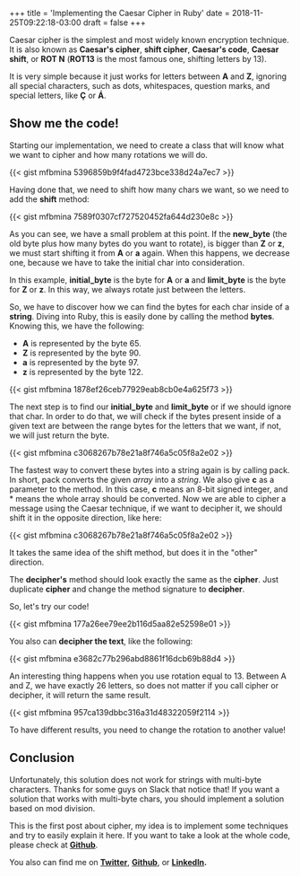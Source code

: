 +++
title = 'Implementing the Caesar Cipher in Ruby'
date = 2018-11-25T09:22:18-03:00
draft = false
+++

Caesar cipher is the simplest and most widely known encryption technique. It is also known as **Caesar's cipher**, **shift cipher**, **Caesar's code**, **Caesar shift**, or **ROT N** (**ROT13** is the most famous one, shifting letters by 13).

It is very simple because it just works for letters between **A** and **Z**, ignoring all special characters, such as dots, whitespaces, question marks, and special letters, like **Ç** or **Á**.

## Show me the code!
Starting our implementation, we need to create a class that will know what we want to cipher and how many rotations we will do.

{{< gist mfbmina 5396859b9f4fad4723bce338d24a7ec7 >}}

Having done that, we need to shift how many chars we want, so we need to add the **shift** method:

{{< gist mfbmina 7589f0307cf727520452fa644d230e8c >}}

As you can see, we have a small problem at this point. If the **new_byte** (the old byte plus how many bytes do you want to rotate), is bigger than **Z** or **z**, we must start shifting it from **A** or **a** again. When this happens, we decrease one, because we have to take the initial char into consideration.

In this example, **initial_byte** is the byte for **A** or **a** and **limit_byte** is the byte for **Z** or **z**. In this way, we always rotate just between the letters.

So, we have to discover how we can find the bytes for each char inside of a **string**. Diving into Ruby, this is easily done by calling the method **bytes**. Knowing this, we have the following:
* **A** is represented by the byte 65.
* **Z** is represented by the byte 90.
* **a** is represented by the byte 97.
* **z** is represented by the byte 122.

{{< gist mfbmina 1878ef26ceb77929eab8cb0e4a625f73 >}}

The next step is to find our **initial_byte** and **limit_byte** or if we should ignore that char. In order to do that, we will check if the bytes present inside of a given text are between the range bytes for the letters that we want, if not, we will just return the byte.

{{< gist mfbmina c3068267b78e21a8f746a5c05f8a2e02 >}}

The fastest way to convert these bytes into a string again is by calling pack. In short, pack converts the given *array* into a *string*. We also give **c** as a parameter to the method. In this case, **c** means an 8-bit signed integer, and * means the whole array should be converted.
Now we are able to cipher a message using the Caesar technique, if we want to decipher it, we should shift it in the opposite direction, like here:

{{< gist mfbmina c3068267b78e21a8f746a5c05f8a2e02 >}}

It takes the same idea of the shift method, but does it in the "other" direction.

The **decipher's** method should look exactly the same as the **cipher**. Just duplicate **cipher** and change the method signature to **decipher**.

So, let's try our code!

{{< gist mfbmina 177a26ee79ee2b116d5aa82e52598e01 >}}

You also can **decipher the text**, like the following:

{{< gist mfbmina e3682c77b296abd8861f16dcb69b88d4 >}}

An interesting thing happens when you use rotation equal to 13. Between A and Z, we have exactly 26 letters, so does not matter if you call cipher or decipher, it will return the same result.

{{< gist mfbmina 957ca139dbbc316a31d48322059f2114 >}}

To have different results, you need to change the rotation to another value!

## Conclusion
Unfortunately, this solution does not work for strings with multi-byte characters. Thanks for some guys on Slack that notice that! If you want a solution that works with multi-byte chars, you should implement a solution based on mod division.

This is the first post about cipher, my idea is to implement some techniques and try to easily explain it here. If you want to take a look at the whole code, please check at **[Github](https://github.com/mfbmina/cipher_studies/blob/master/caeser.rb)**.

You also can find me on **[Twitter](https://twitter.com/mfbmina)**, **[Github](https://github.com/mfbmina)**, or **[LinkedIn](https://www.linkedin.com/in/mfbmina/).**
